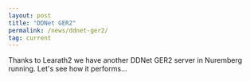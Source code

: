 ```yaml
---
layout: post
title: "DDNet GER2"
permalink: /news/ddnet-ger2/
tag: current
---
```


Thanks to Learath2 we have another DDNet GER2 server in Nuremberg running. Let's see how it performs...
